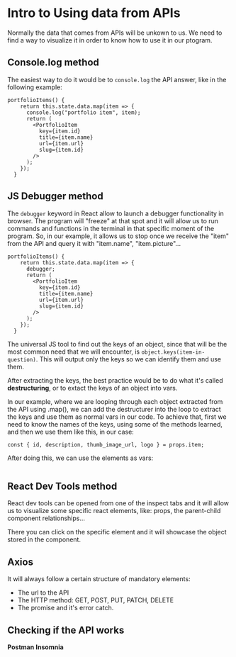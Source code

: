 # Intro to Using data from APIs

Normally the data that comes from APIs will be unkown to us. We need to find a way to visualize it in order to know how to use it in our ptogram.

## Console.log method

The easiest way to do it would be to `console.log` the API answer, like in the following example:

```
portfolioItems() {
    return this.state.data.map(item => {
      console.log("portfolio item", item);
      return (
        <PortfolioItem
          key={item.id}
          title={item.name}
          url={item.url}
          slug={item.id}
        />
      );
    });
  }
```

## JS Debugger method

The `debugger` keyword in React allow to launch a debugger functionality in browser. The program will "freeze" at that spot and it will allow us to run commands and functions in the terminal in that specific moment of the program. So, in our example, it allows us to stop once we receive the "item" from the API and query it with "item.name", "item.picture"...

```
portfolioItems() {
    return this.state.data.map(item => {
      debugger;
      return (
        <PortfolioItem
          key={item.id}
          title={item.name}
          url={item.url}
          slug={item.id}
        />
      );
    });
  }
```

The universal JS tool to find out the keys of an object, since that will be the most common need that we will encounter, is `object.keys(item-in-question)`. This will output only the keys so we can identify them and use them.

After extracting the keys, the best practice would be to do what it's called **destructuring**, or to extact the keys of an object into vars.

In our example, where we are looping through each object extracted from the API using .map(), we can add the destructurer into the loop to extract the keys and use them as normal vars in our code. To achieve that, first we need to know the names of the keys, using some of the methods learned, and then we use them like this, in our case:

```
const { id, description, thumb_image_url, logo } = props.item;
```

After doing this, we can use the elements as vars:

```

```

## React Dev Tools method

React dev tools can be opened from one of the inspect tabs and it will allow us to visualize some specific react elements, like: props, the parent-child component relationships...

There you can click on the specific element and it will showcase the object stored in the component.

## Axios

It will always follow a certain structure of mandatory elements:

- The url to the API
- The HTTP method: GET, POST, PUT, PATCH, DELETE
- The promise and it's error catch.

## Checking if the API works
**Postman**
**Insomnia**

